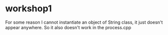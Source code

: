 # workshop1

For some reason I cannot instantiate an object of String class, it just doesn't appear anywhere. So it also doesn't work in the process.cpp
